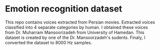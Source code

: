 # Emotion recognition dataset
This repo contains voices extracted from Persian movies. Extracted voices classified into 4 separate 
categories by human. I obtained these voices from Dr. Muharram Mansoorizadeh from University of Hamedan.
This dataset is created by one of the Dr. Mansoorzadeh's sudents.
Finaly, I converted the dataset to 8000 Hz samples.